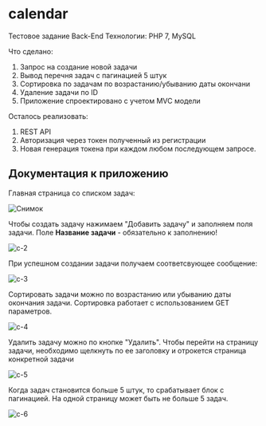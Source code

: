 # calendar
 Тестовое задание Back-End
 Технологии: PHP 7, MySQL

Что сделано:
1. Запрос на создание новой задачи
2. Вывод перечня задач с пагинацией 5 штук
3. Сортировка по задачам по возрастанию/убыванию даты окончани
4. Удаление задачи по ID
5. Приложение спроектировано с учетом MVC модели

Осталось реализовать:
1. REST API
2. Авторизация через токен полученный из регистрации
3. Новая генерация токена при каждом любом последующем запросе.

<h2>Документация к приложению </h2>

Главная страница со списком задач:

![Снимок](https://user-images.githubusercontent.com/32800337/97358567-7b7a8280-18ac-11eb-816b-d8f23136f1d2.JPG)

Чтобы создать задачу нажимаем "Добавить задачу" и заполняем поля задачи. Поле <b>Название задачи</b> - обязательно к заполнению!

![c-2](https://user-images.githubusercontent.com/32800337/97358812-d613de80-18ac-11eb-85f9-55b631d84128.JPG)

При успешном создании задачи получаем соответсвующее сообщение:

![c-3](https://user-images.githubusercontent.com/32800337/97358953-12473f00-18ad-11eb-974f-5487d068eb06.JPG)

Сортировать задачи можно по возрастанию или убыванию даты окончания задачи. Сортировка работает с использованием GET параметров.

![c-4](https://user-images.githubusercontent.com/32800337/97359149-5c302500-18ad-11eb-953f-903db4e3edb4.JPG)

Удалить задачу можно по кнопке "Удалить". Чтобы перейти на страницу задачи, необходимо щелкнуть по ее заголовку и отрокется страница конкретной задачи

![c-5](https://user-images.githubusercontent.com/32800337/97359288-94cffe80-18ad-11eb-9dde-554381e725ff.JPG)


Когда задач становится больше 5 штук, то срабатывает блок с пагинацией. На одной страницу может быть не больше 5 задач.

![c-6](https://user-images.githubusercontent.com/32800337/97359470-da8cc700-18ad-11eb-9e9a-5f01d02d38fe.jpg)



